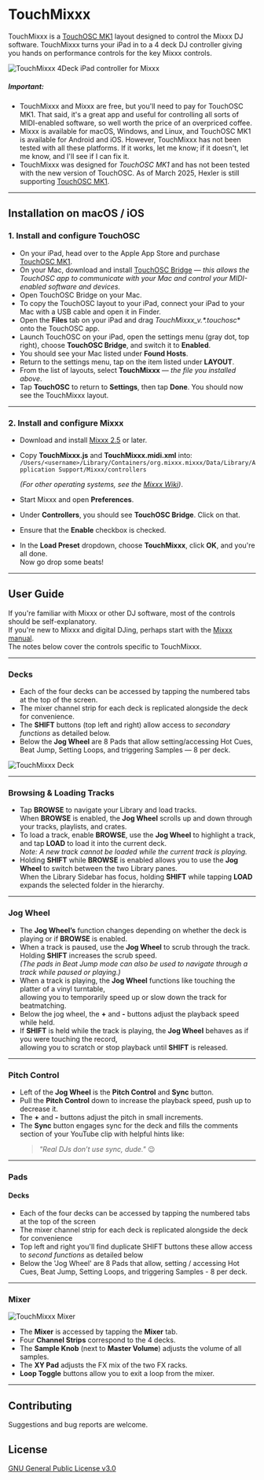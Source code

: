 # TouchMixxx

TouchMixxx is a [TouchOSC MK1](https://hexler.net/touchosc-mk1) layout designed to control the Mixxx DJ software. TouchMixxx turns your iPad in to a 4 deck DJ controller giving you hands on performance controls for the key Mixxx controls.

![TouchMixxx 4Deck iPad controller for Mixxx](https://github.com/VoidRatio/TouchMixxx/blob/master/images/TouchMixxx_4DeckMixer.jpg "TouchMixxx 4Deck iPad controller for Mixxx")

##### Important:
* TouchMixxx and Mixxx are free, but you'll need to pay for TouchOSC MK1. That said, it's a great app and useful for controlling all sorts of MIDI-enabled software, so well worth the price of an overpriced coffee.
* Mixxx is available for macOS, Windows, and Linux, and TouchOSC MK1 is available for Android and iOS. However, TouchMixxx has not been tested with all these platforms. If it works, let me know; if it doesn't, let me know, and I'll see if I can fix it.
* TouchMixxx was designed for *TouchOSC MK1* and has not been tested with the new version of TouchOSC. As of March 2025, Hexler is still supporting [TouchOSC MK1](https://hexler.net/touchosc-mk1).

---

## Installation on macOS / iOS

### 1. Install and configure TouchOSC

* On your iPad, head over to the Apple App Store and purchase [TouchOSC MK1](https://apps.apple.com/app/touchosc/id288120394).
* On your Mac, download and install [TouchOSC Bridge](https://hexler.net/touchosc-mk1#resources)  — _this allows the TouchOSC app to communicate with your Mac and control your MIDI-enabled software and devices._
* Open TouchOSC Bridge on your Mac.
* To copy the TouchOSC layout to your iPad, connect your iPad to your Mac with a USB cable and open it in Finder.
* Open the **Files** tab on your iPad and drag **TouchMixxx_v*.*.touchosc** onto the TouchOSC app.
* Launch TouchOSC on your iPad, open the settings menu (gray dot, top right), choose **TouchOSC Bridge**, and switch it to **Enabled**.
* You should see your Mac listed under **Found Hosts**.
* Return to the settings menu, tap on the item listed under **LAYOUT**.
* From the list of layouts, select **TouchMixxx** — _the file you installed above_.
* Tap **TouchOSC** to return to **Settings**, then tap **Done**. You should now see the TouchMixxx layout.

---

### 2. Install and configure Mixxx

* Download and install [Mixxx 2.5](https://www.mixxx.org/download/) or later.
* Copy **TouchMixxx.js** and **TouchMixxx.midi.xml** into:  
  `/Users/<username>/Library/Containers/org.mixxx.mixxx/Data/Library/Application Support/Mixxx/controllers`  

  _(For other operating systems, see the [Mixxx Wiki](https://github.com/mixxxdj/mixxx/wiki/Controller-Mapping-File-Locations))_.
* Start Mixxx and open **Preferences**.
* Under **Controllers**, you should see **TouchOSC Bridge**. Click on that.
* Ensure that the **Enable** checkbox is checked.
* In the **Load Preset** dropdown, choose **TouchMixxx**, click **OK**, and you're all done.  
  Now go drop some beats!

---

## User Guide

If you're familiar with Mixxx or other DJ software, most of the controls should be self-explanatory.  
If you're new to Mixxx and digital DJing, perhaps start with the [Mixxx manual](https://www.mixxx.org/manual/latest/en/chapters/introduction.html).  
The notes below cover the controls specific to TouchMixxx.

---

### Decks

* Each of the four decks can be accessed by tapping the numbered tabs at the top of the screen.
* The mixer channel strip for each deck is replicated alongside the deck for convenience.
* The **SHIFT** buttons (top left and right) allow access to _secondary functions_ as detailed below.
* Below the **Jog Wheel** are 8 Pads that allow setting/accessing Hot Cues, Beat Jump, Setting Loops, and triggering Samples — 8 per deck.

![TouchMixxx Deck](https://github.com/VoidRatio/TouchMixxx/blob/master/images/TouchMixxx_Deck.jpg "TouchMixxx Deck")

---

### Browsing & Loading Tracks

* Tap **BROWSE** to navigate your Library and load tracks.  
  When **BROWSE** is enabled, the **Jog Wheel** scrolls up and down through your tracks, playlists, and crates.
* To load a track, enable **BROWSE**, use the **Jog Wheel** to highlight a track, and tap **LOAD** to load it into the current deck.  
  _Note: A new track cannot be loaded while the current track is playing._
* Holding **SHIFT** while **BROWSE** is enabled allows you to use the **Jog Wheel** to switch between the two Library panes.  
  When the Library Sidebar has focus, holding **SHIFT** while tapping **LOAD** expands the selected folder in the hierarchy.

---

### Jog Wheel

* The **Jog Wheel’s** function changes depending on whether the deck is playing or if **BROWSE** is enabled.
* When a track is paused, use the **Jog Wheel** to scrub through the track.  
  Holding **SHIFT** increases the scrub speed.  
  _(The pads in Beat Jump mode can also be used to navigate through a track while paused or playing.)_
* When a track is playing, the **Jog Wheel** functions like touching the platter of a vinyl turntable,  
  allowing you to temporarily speed up or slow down the track for beatmatching.
* Below the jog wheel, the **+** and **-** buttons adjust the playback speed while held.
* If **SHIFT** is held while the track is playing, the **Jog Wheel** behaves as if you were touching the record,  
  allowing you to scratch or stop playback until **SHIFT** is released.

---

### Pitch Control

* Left of the **Jog Wheel** is the **Pitch Control** and **Sync** button.
* Pull the **Pitch Control** down to increase the playback speed, push up to decrease it.
* The **+** and **-** buttons adjust the pitch in small increments.
* The **Sync** button engages sync for the deck and fills the comments section of your YouTube clip with helpful hints like:  
  > *"Real DJs don’t use sync, dude."* 😉

---

### Pads

#### Decks
* Each of the four decks can be accessed by tapping the numbered tabs at the top of the screen
* The mixer channel strip for each deck is replicated alongside the deck for convenience
* Top left and right you'll find duplicate SHIFT buttons these allow access to _second functions_ as detailed below
* Below the 'Jog Wheel' are 8 Pads that allow, setting / accessing Hot Cues, Beat Jump, Setting Loops, and triggering Samples - 8 per deck.

---

### Mixer

![TouchMixxx Mixer](https://github.com/VoidRatio/TouchMixxx/blob/master/images/TouchMixxx_Mixer.jpg "TouchMixxx Mixer")

* The **Mixer** is accessed by tapping the **Mixer** tab.
* Four **Channel Strips** correspond to the 4 decks.
* The **Sample Knob** (next to **Master Volume**) adjusts the volume of all samples.
* The **XY Pad** adjusts the FX mix of the two FX racks.
* **Loop Toggle** buttons allow you to exit a loop from the mixer.

---

## Contributing

Suggestions and bug reports are welcome.

## License

[GNU General Public License v3.0](https://choosealicense.com/licenses/gpl-3.0/)